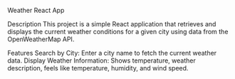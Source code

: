 Weather React App

Description
This project is a simple React application that retrieves and displays the current weather conditions for a given city using data from the OpenWeatherMap API.

Features
Search by City: Enter a city name to fetch the current weather data.
Display Weather Information: Shows temperature, weather description, feels like temperature, humidity, and wind speed.
